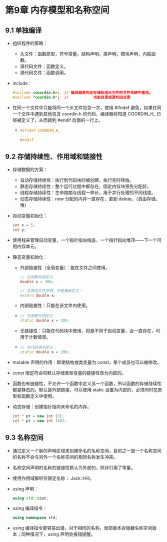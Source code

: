 # 第9章 内存模型和名称空间



## 9.1 单独编译

- 组织程序的策略：

  - 头文件：函数原型，符号常量，结构声明，类声明，模块声明，内联函数。
  - 源代码文件：函数定义。
  - 源代码文件：函数调用。

- include：

  ```c++
  #include <coordin.h>;  // 编译器首先在存储标准头文件的文件系统中查找。
  #include "coordin.h";  //           当前目录或源代码目录
  ```

- 在同一个文件中只能将同一个头文件包含一次，使用 #ifndef 避免，如果在同一个文件中遇到其他包含 coordin.h 的代码，编译器将知道 COORDIN_H_ 已经被定义了，从而跳到 #endif 后面的一行上。

  - ```c++
    #ifndef COORDIN_H_
    ...
    #endif
    ```

  

## 9.2 存储持续性、作用域和链接性

- 存储数据的方案：

  - 自动存储持续性：执行到代码块时被创建，执行完时释放。
  - 静态存储持续性：整个运行过程中都存在，固定内存块预先分配好。
  - 线程存储持续性：生命周期与线程一样长，用于并行处理的不同线程。
  - 动态存储持续性：new 分配的内存一直存在，直到 delete。（自由存储，堆）

- 自动变量初始化：

  ```c++
  int x = 5;
  int y;
  ```

- 使用栈来管理自动变量，一个指针指向栈底，一个指针指向堆顶——下一个可用内存单元。

- 静态变量初始化：

  - 外部链接性（全局变量）：能在文件之间使用。

    ```c++
    // 在函数外部定义
    double x = 200;
    
    // 在其他文件声明，不能重新定义！
    extern double x;
    ```

  - 内部链接性：只能在该文件内使用。

  - ```c++
    // 在函数外部定义
    static double x = 200;
    ```

  - 无链接性：只能在代码块中使用，但是不同于自动变量，会一直存在，可用于计数情景。

  - ```c++
    // 在代码块中定义
    static double x = 200;
    ```

- mutable 声明的作用：即使结构或类变量为 const，某个成员也可以被修改。

- const 限定符会将默认存储类型变量的链接性改为内部的。

- 函数也有链接性，不允许一个函数中定义另一个函数，所以函数的存储持续性都是静态的。默认是外部链接，可以使用 static 设置为内部的，必须同时在原型和函数定义中使用。

- 动态存储：创建指针指向未命名的内存。

  ```c++
  int * pt = new int {3};
  int * pt = new int [40];
  ```



## 9.3 名称空间

- 通过定义一个新的声明区域来创建命名的名称空间，目的之一是一个名称空间的名称不会与另外一个名称空间的相同名称发生冲突。

- 名称空间声明的名称的链接性默认为外部的，除非引用了常量。
- 使用作用域解析符限定名称： Jack::Hill。

- using 声明：

  ```c++
  using std::cout;
  ```

- using 编译指令：

  ```c++
  using namespace std;
  ```

- using 编译指令更容易出错，对于相同的名称，局部版本会隐藏名称空间版本；同种情况下，using 声明会报错提醒。